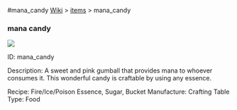 #mana_candy
<a href="/wiki.html">Wiki</a> > <a href="/posts/wiki/items/index.html">items</a> > <a>mana_candy</a>
<div class="iteminfo">
<h3>mana candy</h3>
<img class="pixelimage" src="https://dragon-force-studio.com/images/EF_wiki/mana_candy.png">

<a class="iteminfoitem">ID: mana_candy</a></div>
Description:  A sweet and pink gumball that provides mana to whoever consumes it.  This wonderful candy is craftable by using any essence. 

Recipe:  Fire/Ice/Poison Essence, Sugar, Bucket
Manufacture:  Crafting Table
Type:  Food
